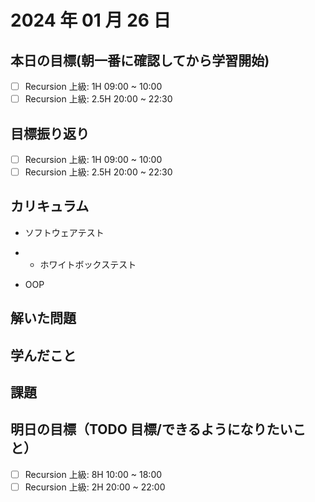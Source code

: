 # 2024 年 01 月 26 日

## 本日の目標(朝一番に確認してから学習開始)

- [ ] Recursion 上級: 1H 09:00 ~ 10:00
- [ ] Recursion 上級: 2.5H 20:00 ~ 22:30

## 目標振り返り

- [ ] Recursion 上級: 1H 09:00 ~ 10:00
- [ ] Recursion 上級: 2.5H 20:00 ~ 22:30

## カリキュラム

- ソフトウェアテスト
- - ホワイトボックステスト

- OOP

## 解いた問題

## 学んだこと

## 課題

## 明日の目標（TODO 目標/できるようになりたいこと）

- [ ] Recursion 上級: 8H 10:00 ~ 18:00
- [ ] Recursion 上級: 2H 20:00 ~ 22:00
